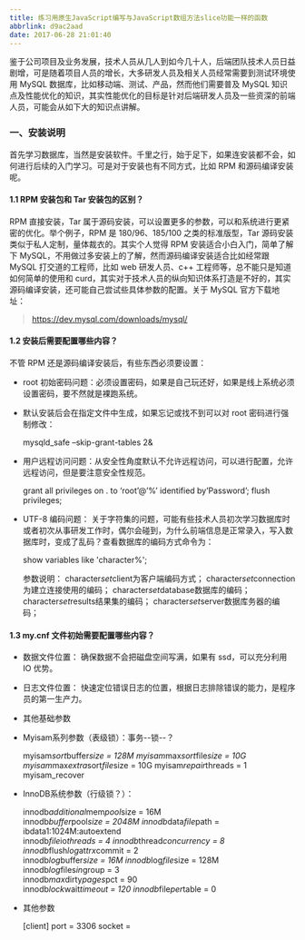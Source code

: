 ```yaml
---
title: 练习用原生JavaScript编写与JavaScript数组方法slice功能一样的函数
abbrlink: d9ac2aad
date: 2017-06-28 21:01:40
---
```



<html>

<div class="mark_content art_article">
                            <p>鉴于公司项目及业务发展，技术人员从几人到如今几十人，后端团队技术人员日益剧增，可是随着项目人员的增长，大多研发人员及相关人员经常需要到测试环境使用 MySQL 数据库，比如移动端、测试、产品，然而他们需要普及 MySQL 知识点及性能优化的知识，其实性能优化的目标是针对后端研发人员及一些资深的前端人员，可能会从如下大的知识点讲解。</p>
<h3>一、安装说明</h3>
<p>首先学习数据库，当然是安装软件。千里之行，始于足下，如果连安装都不会，如何进行后续的入门学习。可是对于安装也有不同方式，比如 RPM 和源码编译安装呢。</p>
<h4>1.1 RPM 安装包和 Tar 安装包的区别？</h4>
<p>RPM 直接安装，Tar 属于源码安装，可以设置更多的参数，可以和系统进行更紧密的优化。举个例子，RPM 是 180/96、185/100 之类的标准版型，Tar 源码安装类似于私人定制，量体裁衣的。其实个人觉得 RPM 安装适合小白入门，简单了解下 MySQL，不用做过多安装上的了解，然而源码编译安装适合比如经常跟 MySQL 打交道的工程师，比如 web 研发人员、c++ 工程师等，总不能只是知道如何简单的使用和 curd，其实对于技术人员的纵向知识体系打造是不好的，其实源码编译安装，还可能自己尝试些具体参数的配置。关于 MySQL 官方下载地址：</p>
<blockquote>
  <p><a href="https://dev.mysql.com/downloads/mysql/?utm_source=so&amp;utm_source=so">https://dev.mysql.com/downloads/mysql/</a></p>
</blockquote>
<h4>1.2 安装后需要配置哪些内容？</h4>
<p>不管 RPM 还是源码编译安装后，有些东西必须要设置：</p>
<ul>
<li><p>root 初始密码问题：必须设置密码，如果是自己玩还好，如果是线上系统必须设置密码，要不然就是裸跑系统。</p></li>
<li><p>默认安装后会在指定文件中生成，如果忘记或找不到可以对 root 密码进行强制修改：</p>
<p>mysqld_safe –skip-grant-tables 2&amp; </p></li>
<li><p>用户远程访问问题：从安全性角度默认不允许远程访问，可以进行配置，允许远程访问，但是要注意安全性规范。</p>
<p>grant all privileges on . to ‘root’@’%’ identified by’Password’; 
flush privileges;</p></li>
<li><p>UTF-8 编码问题： 关于字符集的问题，可能有些技术人员初次学习数据库时或者初次从事研发工作时，偶尔会碰到，为什么前端信息是正常录入，写入数据库时，变成了乱码？查看数据库的编码方式命令为：</p>
<p>show variables like 'character%';</p>
<p>参数说明：
character<em>set</em>client为客户端编码方式；
character<em>set</em>connection为建立连接使用的编码；
character<em>set</em>database数据库的编码；
character<em>set</em>results结果集的编码；
character<em>set</em>server数据库务器的编码；</p></li>
</ul>
<h4>1.3 my.cnf 文件初始需要配置哪些内容？</h4>
<ul>
<li><p>数据文件位置： 确保数据不会把磁盘空间写满，如果有 ssd，可以充分利用 IO 优势。</p></li>
<li><p>日志文件位置： 快速定位错误日志的位置，根据日志排除错误的能力，是程序员的第一生产力。</p></li>
<li><p>其他基础参数</p></li>
<li><p>Myisam系列参数（表级锁）：事务--锁--？</p>
<p>myisam<em>sort</em>buffer<em>size = 128M   
myisam</em>max<em>sort</em>file<em>size = 10G   
myisam</em>max<em>extra</em>sort<em>file</em>size = 10G
myisam<em>repair</em>threads = 1<br>
myisam_recover   </p></li>
<li><p>InnoDB系统参数（行级锁？）：</p>
<p>innodb<em>additional</em>mem<em>pool</em>size = 16M<br>
innodb<em>buffer</em>pool<em>size = 2048M   
innodb</em>data<em>file</em>path = ibdata1:1024M:autoextend<br>
innodb<em>file</em>io<em>threads = 4   
innodb</em>thread<em>concurrency = 8   
innodb</em>flush<em>log</em>at<em>trx</em>commit = 2<br>
innodb<em>log</em>buffer<em>size = 16M  
innodb</em>log<em>file</em>size = 128M<br>
innodb<em>log</em>files<em>in</em>group = 3<br>
innodb<em>max</em>dirty<em>pages</em>pct = 90<br>
innodb<em>lock</em>wait<em>timeout = 120   
innodb</em>file<em>per</em>table = 0 </p></li>
<li><p>其他参数</p>
<p>[client]
port = 3306
socket =
                        </p></li></ul></div>
</html>